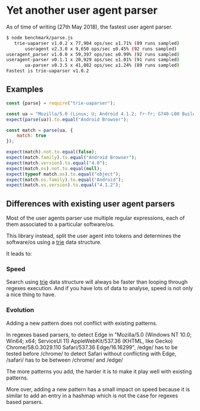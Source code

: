 # Yet another user agent parser

As of time of writing (27th May 2018), the fastest user agent parser.

```sh
$ node benchmark/parse.js
   trie-uaparser v1.0.2 x 77,904 ops/sec ±1.71% (89 runs sampled)
       useragent v2.3.0 x 9,650 ops/sec ±0.45% (92 runs sampled)
useragent_parser v1.0.0 x 59,397 ops/sec ±0.99% (92 runs sampled)
useragent-parser v0.1.1 x 20,929 ops/sec ±1.01% (91 runs sampled)
       ua-parser v0.3.5 x 41,082 ops/sec ±1.24% (89 runs sampled)
Fastest is trie-uaparser v1.0.2
```

## Examples

```js
const {parse} = require("trie-uaparser");

const ua = "Mozilla/5.0 (Linux; U; Android 4.1.2; fr-fr; G740-L00 Build/HuaweiG740-L00) AppleWebKit/534.30 (KHTML, like Gecko) Version/4.0 Mobile Safari/534.30";
expect(parse(ua)).to.equal("Android Browser");

const match = parse(ua, {
    match: true
});

expect(match).not.to.equal(false);
expect(match.family).to.equal("Android Browser");
expect(match.version).to.equal("4.0");
expect(match.os).not.to.equal(null);
expect(typeof match.os).to.equal("object");
expect(match.os.family).to.equal("Android");
expect(match.os.version).to.equal("4.1.2");
```

## Differences with existing user agent parsers

Most of the user agents parser use multiple regular expressions, each of them associated to a particular software/os.

This library instead, split the user agent into tokens and determines the software/os using a [trie](https://en.wikipedia.org/wiki/Trie) data structure.

It leads to:

### Speed

Search using [trie](https://en.wikipedia.org/wiki/Trie) data structure will always be faster than looping through regexes execution. 
And if you have lots of data to analyse, speed is not only a nice thing to have.

### Evolution

Adding a new pattern does not conflict with existing patterns.

In regexes based parsers, 
to detect Edge in "Mozilla/5.0 (Windows NT 10.0; Win64; x64; ServiceUI 11) AppleWebKit/537.36 (KHTML, like Gecko) Chrome/58.0.3029.110 Safari/537.36 Edge/16.16299", 
/edge/ has to be tested before /chrome/ 
to detect Safari without conflicting with Edge, /safari/ has to be between /chrome/ and /edge/ 

The more patterns you add, the harder it is to make it play well with existing patterns.

More over, adding a new pattern has a small impact on speed because it is similar to add an entry in a hashmap which is not the case for regexes based parsers.
